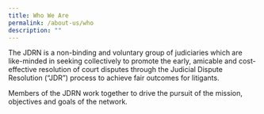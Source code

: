 ```yaml
---
title: Who We Are
permalink: /about-us/who
description: ""
---
```

The JDRN is a non-binding and voluntary group of judiciaries which are like-minded in seeking collectively to promote the early, amicable and cost-effective resolution of court disputes through the Judicial Dispute Resolution (“JDR”) process to achieve fair outcomes for litigants.


Members of the JDRN work together to drive the pursuit of the mission, objectives and goals of the network.